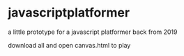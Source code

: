 # javascriptplatformer
a little prototype for a javascript platformer
back from 2019

download all and open canvas.html to play
